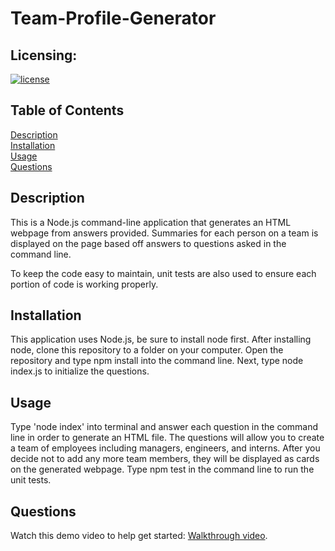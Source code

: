 # Team-Profile-Generator

## Licensing: 
[![license](https://img.shields.io/badge/license-MIT-orange)](https://shields.io)

## Table of Contents 
[Description](#description)  
[Installation](#installation)  
[Usage](#usage)   
[Questions](#questions)  

## Description   
This is a Node.js command-line application that generates an HTML webpage from answers provided. Summaries for each person on a team is displayed on the page based off answers to questions asked in the command line. 

To keep the code easy to maintain, unit tests are also used to ensure each portion of code is working properly.

## Installation
This application uses Node.js, be sure to install node first. After installing node, clone this repository to a folder on your computer.
Open the repository and type npm install into the command line.
Next, type node index.js to initialize the questions.

## Usage
Type 'node index' into terminal and answer each question in the command line in order to generate an HTML file. The questions will allow you to create a team of employees including managers, engineers, and interns. After you decide not to add any more team members, they will be displayed as cards on the generated webpage. 
Type npm test in the command line to run the unit tests.

## Questions
   Watch this demo video to help get started:
  [Walkthrough video](https://watch.screencastify.com/v/4uDBc3qSHyVZR5f10aEl).
   